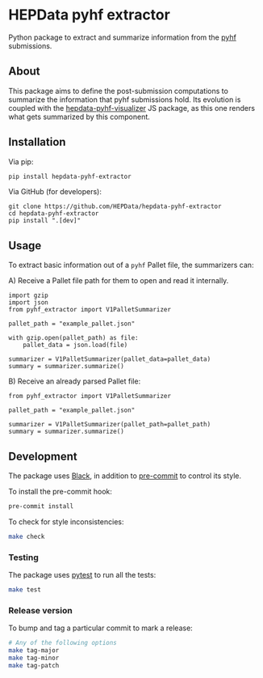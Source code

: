 # HEPData pyhf extractor

Python package to extract and summarize information from the [pyhf][pyhf-repository] submissions.


## About
This package aims to define the post-submission computations to summarize the information that pyhf
submissions hold. Its evolution is coupled with the [hepdata-pyhf-visualizer][pyhf-visualizer-repo]
JS package, as this one renders what gets summarized by this component.


## Installation

Via pip:
```sh
pip install hepdata-pyhf-extractor
```

Via GitHub (for developers):
```
git clone https://github.com/HEPData/hepdata-pyhf-extractor
cd hepdata-pyhf-extractor
pip install ".[dev]"
```


## Usage

To extract basic information out of a `pyhf` Pallet file, the summarizers can:

A) Receive a Pallet file path for them to open and read it internally.

```python3
import gzip
import json
from pyhf_extractor import V1PalletSummarizer

pallet_path = "example_pallet.json"

with gzip.open(pallet_path) as file:
    pallet_data = json.load(file)           

summarizer = V1PalletSummarizer(pallet_data=pallet_data)
summary = summarizer.summarize()
```

B) Receive an already parsed Pallet file:
```python3
from pyhf_extractor import V1PalletSummarizer

pallet_path = "example_pallet.json"

summarizer = V1PalletSummarizer(pallet_path=pallet_path)
summary = summarizer.summarize()
```


## Development
The package uses [Black][black-web], in addition to [pre-commit][pre-commit-web] to control its style.

To install the pre-commit hook:
```sh
pre-commit install
```

To check for style inconsistencies:
```sh
make check
```

### Testing
The package uses [pytest][pytest-web] to run all the tests:

```sh
make test
```

### Release version
To bump and tag a particular commit to mark a release:

```sh
# Any of the following options
make tag-major
make tag-minor
make tag-patch
```


[black-web]: https://black.readthedocs.io/en/stable/
[pre-commit-web]: https://pre-commit.com/
[pyhf-repository]: https://github.com/scikit-hep/pyhf
[pyhf-visualizer-repo]: https://github.com/HEPData/hepdata-pyhf-visualizer
[pytest-web]: https://docs.pytest.org/en/stable/
